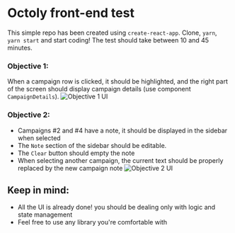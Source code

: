 # Octoly front-end test
This simple repo has been created using `create-react-app`.
Clone, `yarn`, `yarn start` and start coding!
The test should take between 10 and 45 minutes.

### Objective 1:
When a campaign row is clicked, it should be highlighted, and the right part of the screen should display campaign details (use component `CampaignDetails`).
![Objective 1 UI](https://raw.githubusercontent.com/octoly/jobs-frontend/master/doc/1.png)

### Objective 2:
- Campaigns #2 and #4 have a note, it should be displayed in the sidebar when selected
- The `Note` section of the sidebar should be editable.
- The `Clear` button should empty the note
- When selecting another campaign, the current text should be properly replaced by the new campaign note
![Objective 2 UI](https://raw.githubusercontent.com/octoly/jobs-frontend/master/doc/2.gif)

## Keep in mind:
- All the UI is already done! you should be dealing only with logic and state management
- Feel free to use any library you're comfortable with
